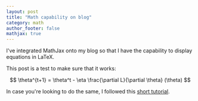 ```yaml
---
layout: post
title: "Math capability on blog"
category: math
author_footer: false
mathjax: true
---
```


I've integrated MathJax onto my blog so that I have the capability to display equations in LaTeX.

This post is a test to make sure that it works:

$$ \theta^{t+1} = \theta^t - \eta \frac{\partial L}{\partial \theta} (\theta) $$

In case you're looking to do the same, I followed this [short tutorial](http://sgeos.github.io/github/jekyll/2016/08/21/adding_mathjax_to_a_jekyll_github_pages_blog.html).